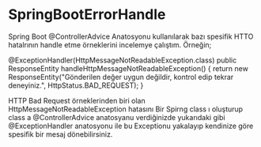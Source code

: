 # SpringBootErrorHandle

Spring Boot @ControllerAdvice Anatosyonu kullanılarak bazı spesifik HTTO hatalrının handle etme örneklerini incelemye çalıştım.
Örneğin;

@ExceptionHandler(HttpMessageNotReadableException.class)
    public ResponseEntity<String> handleHttpMessageNotReadableException() {
        return new ResponseEntity("Gönderilen değer uygun değildir, kontrol edip tekrar deneyiniz.", HttpStatus.BAD_REQUEST);
    }
  
  HTTP Bad Request örneklerinden biri olan HttpMessageNotReadableException hatasını Bir Spirng class ı oluşturup class a @ControllerAdvice anatosyanu verdiğinizde yukarıdaki gibi @ExceptionHandler anatosyonu ile bu Exceptionu yakalayıp kendinize göre spesifik bir mesaj dönebilirsiniz.
